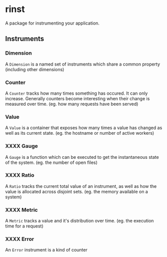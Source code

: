 # rinst
A package for instrumenting your application.


## Instruments
### Dimension
A `Dimension` is a named set of instruments which share a common property (including other dimensions)

### Counter
A `Counter` tracks how many times something has occured. It can only increase. Generally counters become interesting when their change is measured over time. (eg. how many requests have been served)

### Value
A `Value` is a container that exposes how many times a value has changed as well as its current state. (eg. the hostname or number of active workers)

### XXXX Gauge
A `Gauge` is a function which can be executed to get the instantaneous state of the system. (eg. the number of open files)

### XXXX Ratio
A `Ratio` tracks the current total value of an instrument, as well as how the value is allocated across disjoint sets. (eg. the memory available on a system)

### XXXX Metric
A `Metric` tracks a value and it's distribution over time. (eg. the execution time for a request)

### XXXX Error
An `Error` instrument is a kind of counter